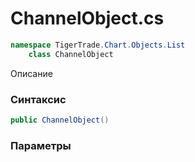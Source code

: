 
# ChannelObject.cs
```csharp
namespace TigerTrade.Chart.Objects.List  
    class ChannelObject
```

Описание

### Синтаксис
```csharp
public ChannelObject()
```

### Параметры

                    
                    